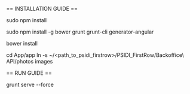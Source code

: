 == INSTALLATION GUIDE ==

sudo npm install

sudo npm install -g bower grunt grunt-cli generator-angular

bower install

cd App/app
ln -s ~/<path_to_psidi_firstrow>/PSIDI_FirstRow/Backoffice\ API/photos images

== RUN GUIDE ==

grunt serve --force
